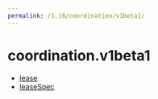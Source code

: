 ```yaml
---
permalink: /1.18/coordination/v1beta1/
---
```


# coordination.v1beta1



* [lease](lease.md)
* [leaseSpec](leaseSpec.md)